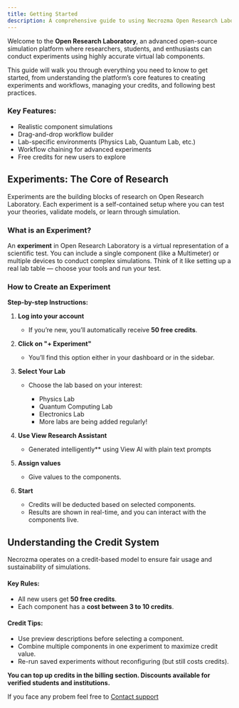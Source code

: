 ```yaml
---
title: Getting Started
description: A comprehensive guide to using Necrozma Open Research Laboratory for experiments and workflows.
---
```


Welcome to the **Open Research Laboratory**, an advanced open-source simulation platform where researchers, students, and enthusiasts can conduct experiments using highly accurate virtual lab components.

This guide will walk you through everything you need to know to get started, from understanding the platform’s core features to creating experiments and workflows, managing your credits, and following best practices.


### Key Features:

* Realistic component simulations
* Drag-and-drop workflow builder
* Lab-specific environments (Physics Lab, Quantum Lab, etc.)
* Workflow chaining for advanced experiments
* Free credits for new users to explore

## Experiments: The Core of Research

Experiments are the building blocks of research on Open Research Laboratory. Each experiment is a self-contained setup where you can test your theories, validate models, or learn through simulation.

### What is an Experiment?

An **experiment** in Open Research Laboratory is a virtual representation of a scientific test. You can include a single component (like a Multimeter) or multiple devices to conduct complex simulations. Think of it like setting up a real lab table — choose your tools and run your test.

### How to Create an Experiment

**Step-by-step Instructions:**

1. **Log into your account**

   * If you’re new, you’ll automatically receive **50 free credits**.

2. **Click on "+ Experiment"**

   * You’ll find this option either in your dashboard or in the sidebar.

3. **Select Your Lab**

   * Choose the lab based on your interest:

     * Physics Lab
     * Quantum Computing Lab
     * Electronics Lab
     * More labs are being added regularly!

4. **Use View Research Assistant**

      * Generated intelligently** using View AI with plain text prompts

5. **Assign values**

   * Give values to the components.

6. **Start**

   * Credits will be deducted based on selected components.
   * Results are shown in real-time, and you can interact with the components live.


## Understanding the Credit System

Necrozma operates on a credit-based model to ensure fair usage and sustainability of simulations.

#### Key Rules:

* All new users get **50 free credits**.
* Each component has a **cost between 3 to 10 credits**.

#### Credit Tips:

* Use preview descriptions before selecting a component.
* Combine multiple components in one experiment to maximize credit value.
* Re-run saved experiments without reconfiguring (but still costs credits).

**You can top up credits in the billing section. Discounts available for verified students and institutions.**

If you face any probem feel free to [Contact support](/report-issue)